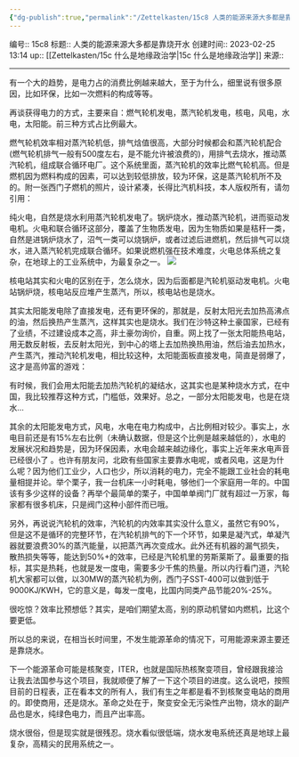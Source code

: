 ```yaml
---
{"dg-publish":true,"permalink":"/Zettelkasten/15c8 人类的能源来源大多都是靠烧开水/","dgPassFrontmatter":true}
---
```


编号:: 15c8
标题:: 人类的能源来源大多都是靠烧开水
创建时间:: 2023-02-25 13:14
up:: [[Zettelkasten/15c 什么是地缘政治学\|15c 什么是地缘政治学]]
来源:: 

---
有一个大的趋势，是电力占的消费比例越来越大，至于为什么，细里说有很多原因，比如环保，比如一次燃料的构成等等。

再谈获得电力的方式，主要来自：燃气轮机发电，蒸汽轮机发电，核电，风电，水电，太阳能。前三种方式占比例最大。

燃气轮机效率相对蒸汽轮机低，排气焓值很高，大部分时候都会和蒸汽轮机配合(燃气轮机排气一般有500度左右，是不能允许被浪费的)，用排气去烧水，推动蒸汽轮机，组成联合循环电厂。这个系统里面，蒸汽轮机的效率比燃气轮机高。但是燃机因为燃料构成的因素，可以达到较低排放，较为环保，这是蒸汽轮机所不及的。附一张西门子燃机的照片，设计紧凑，长得比汽机科技，本人版权所有，请勿引用：

纯火电，自然是烧水利用蒸汽轮机发电了。锅炉烧水，推动蒸汽轮机，进而驱动发电机。火电和联合循环这部分，覆盖了生物质发电，因为生物质如果是秸秆一类，自然是进锅炉烧水了，沼气一类可以烧锅炉，或者过滤后进燃机，然后排气可以烧水，进入蒸汽轮机完成联合循环。如果说燃机强在技术难度，火电总体系统之复杂，在地球上的工业系统中，为最复杂之一。
![](https://secure2.wostatic.cn/static/8ZddYqaTmF3Ki17oqotvft/a04b7064f6f135c24b9c91cfc5b498ce_r.jpg?auth_key=1648215242-5QecSF5YGYZCSoSQsVQVPW-0-cf8eca6cead83c727a62da9e2e72c61a)

核电站其实和火电的区别在于，怎么烧水，因为后面都是汽轮机驱动发电机。火电站锅炉烧，核电站反应堆产生蒸汽，所以，核电站也是烧水。

其实太阳能发电除了直接发电，还有更环保的，那就是，反射太阳光去加热高沸点的油，然后换热产生蒸汽，这样其实也是烧水。我们在沙特这种土豪国家，已经有了业绩，不过建设成本之高，非土豪勿询价，自重。网上找了一张太阳能热电站，用无数反射板，去反射太阳光，到中心的塔上去加热换热用油，然后油去加热水，产生蒸汽，推动汽轮机发电，相比较这种，太阳能面板直接发电，简直是弱爆了，这才是高帅富的游戏：

有时候，我们会用太阳能去加热汽轮机的凝结水，这其实也是某种烧水方式，在中国，我比较推荐这种方式，门槛低，效果好。总之，一部分太阳能发电，也是在烧水…

其余的太阳能发电方式，风电，水电在电力构成中，占比例相对较少。事实上，水电目前还是有15%左右比例（未确认数据，但是这个比例是越来越低的），水电的发展状况和趋势是，因为环保因素，水电会越来越边缘化，事实上近年来水电声音已经很小了 。也许有朋友问，北欧有些国家主要靠水电呢，或者风电，这是为什么呢？因为他们工业少，人口也少，所以消耗的电力，完全不能跟工业社会的耗电量相提并论。举个栗子，我一台机床一小时耗电，够他们一个家庭用一年的。中国该有多少这样的设备？再举个最简单的栗子，中国单单阀门厂就有超过一万家，每家都有很多机床，只是阀门这种小部件而已哦。

另外，再说说汽轮机的效率，汽轮机的内效率其实没什么意义，虽然它有90%，但是这不是循环的完整环节，在汽轮机排气的下一个环节，如果是凝汽式，单凝汽器就要浪费30%的蒸汽能量，以把蒸汽再次变成水。此外还有机器的漏气损失，散热损失等等，能达到50%+的效率，已经是汽轮机里的劳斯莱斯了。最重要的指标，其实是热耗，也就是发一度电，需要多少千焦的热量。所以内行看门道，汽轮机大家都可以做，以30MW的蒸汽轮机为例，西门子SST-400可以做到低于9000KJ/KWH，它的意义是，每发一度电，比国内同类产品节能20%-25%。

很吃惊？效率比预想低？其实，是咱们期望太高，别的原动机譬如内燃机，比这个要更低。

所以总的来说，在相当长时间里，不发生能源革命的情况下，可用能源来源主要还是靠烧水。

下一个能源革命可能是核聚变，ITER，也就是国际热核聚变项目，曾经跟我接洽让我去法国参与这个项目，我就顺便了解了一下这个项目的进度。这么说吧，按照目前的日程表，正在看本文的所有人，我们有生之年都是看不到核聚变电站的商用的。即使商用，还是烧水。革命之处在于，聚变安全无污染性产出物，烧水的副产品也是水，纯绿色电力，而且产出率高。

烧水很俗，但是现实就是很残忍。烧水看似很低端，烧水发电系统还真是地球上最复杂，高精尖的民用系统之一。